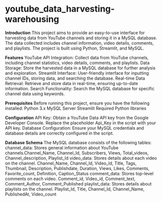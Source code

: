 # youtube_data_harvesting-warehousing
**Introduction**
This project aims to provide an easy-to-use interface for harvesting data from YouTube channels and storing it in a MySQL database. The data collected includes channel information, video details, comments, and playlists. The project is built using Python, Streamlit, and MySQL.

**Features**
YouTube API Integration: Collect data from YouTube channels, including channel statistics, video details, comments, and playlists.
Data Storage: Store the harvested data in a MySQL database for further analysis and exploration.
Streamlit Interface: User-friendly interface for inputting channel IDs, storing data, and searching the database.
Real-time Data Retrieval: Retrieve and store data in real-time, ensuring up-to-date information.
Search Functionality: Search the MySQL database for specific channel data using keywords.

**Prerequisites**
Before running this project, ensure you have the following installed:
Python 3.x
MySQL Server
Streamlit
Required Python libraries

**Configuration**
API Key:
  Obtain a YouTube Data API key from the Google Developer Console.
  Replace the placeholder Api_Key in the script with your API key.
Database Configuration:
  Ensure your MySQL credentials and database details are correctly configured in the script.

**Database Schema**
The MySQL database consists of the following tables:
  channel_data: Stores general information about YouTube channels.Channel_Name, Channel_Id, Subscribers, Views, Total_videos, Channel_description, Playlist_Id
  video_data: Stores details about each video on the channel.
  Channel_Name, Channel_Id, Video_Id, Title, Tags, Thumbnail, Description, Publishdate, Duration, Views, Likes, Comments, Favorite_count, Definition, Caption_Status
  comment_data: Stores top-level comments on each video.
  Comment_id, Video_id, Comment_text, Comment_Author, Comment_Published
  playlist_data: Stores details about playlists on the channel.
  Playlist_Id, Title, Channel_Id, Channel_Name, PublishedAt, Video_count



